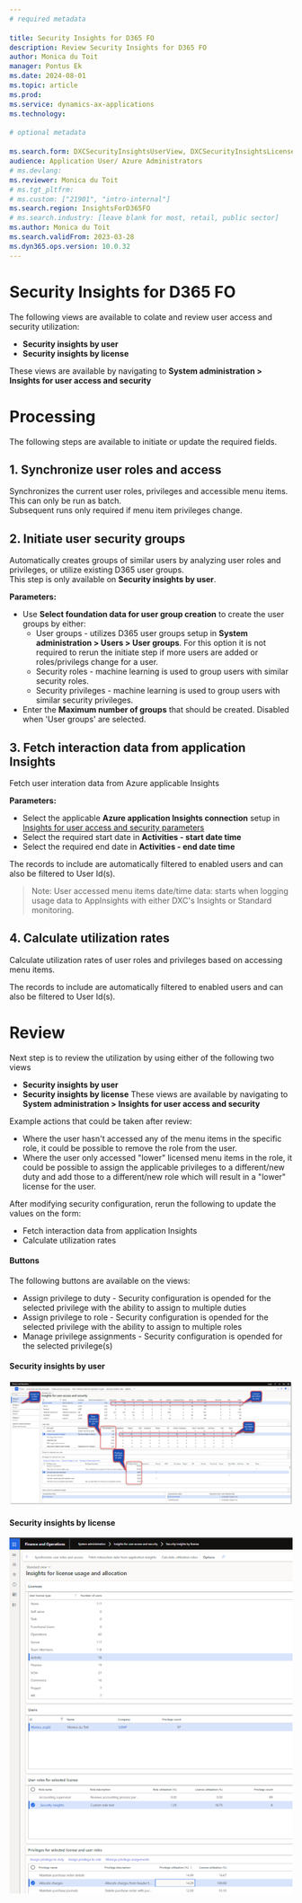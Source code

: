 ```yaml
---
# required metadata

title: Security Insights for D365 FO
description: Review Security Insights for D365 FO
author: Monica du Toit
manager: Pontus Ek
ms.date: 2024-08-01
ms.topic: article
ms.prod: 
ms.service: dynamics-ax-applications
ms.technology: 

# optional metadata

ms.search.form: DXCSecurityInsightsUserView, DXCSecurityInsightsLicenseView
audience: Application User/ Azure Administrators
# ms.devlang: 
ms.reviewer: Monica du Toit
# ms.tgt_pltfrm: 
# ms.custom: ["21901", "intro-internal"]
ms.search.region: InsightsForD365FO
# ms.search.industry: [leave blank for most, retail, public sector]
ms.author: Monica du Toit
ms.search.validFrom: 2023-03-28
ms.dyn365.ops.version: 10.0.32
---
```


# Security Insights for D365 FO

The following views are available to colate and review user access and security utilization:
- **Security insights by user**
- **Security insights by license**

These views are available by navigating to **System administration > Insights for user access and security**

# Processing
The following steps are available to initiate or update the required fields.

## 1. Synchronize user roles and access
Synchronizes the current user roles, privileges and accessible menu items. This can only be run as batch. <br>
Subsequent runs only required if menu item privileges change.

## 2. Initiate user security groups
Automatically creates groups of similar users by analyzing user roles and privileges, or utilize existing D365 user groups. <br>
This step is only available on **Security insights by user**. <br>

**Parameters:**
- Use **Select foundation data for user group creation** to create the user groups by either:
    - User groups - utilizes D365 user groups setup in **System administration > Users > User groups**. For this option it is not required to rerun the initiate step if more users are added or roles/privilegs change for a user.
    - Security roles - machine learning is used to group users with similar security roles.
    - Security privileges - machine learning is used to group users with similar security privileges.
- Enter the **Maximum number of groups** that should be created. Disabled when 'User groups' are selected.

## 3. Fetch interaction data from application Insights
Fetch user interation data from Azure applicable Insights

**Parameters:**
- Select the applicable **Azure application Insights connection** setup in [Insights for user access and security parameters](Parameters.md)
- Select the required start date in **Activities - start date time**
- Select the required end date in **Activities - end date time**

The records to include are automatically filtered to enabled users and can also be filtered to User Id(s).

> Note: User accessed menu items date/time data: starts when logging usage data to AppInsights with either DXC's Insights or Standard monitoring.

## 4. Calculate utilization rates
Calculate utilization rates of user roles and privileges based on accessing menu items.

The records to include are automatically filtered to enabled users and can also be filtered to User Id(s).

# Review

Next step is to review the utilization by using either of the following two views
- **Security insights by user**
- **Security insights by license**
These views are available by navigating to **System administration > Insights for user access and security**

Example actions that could be taken after review: 
- Where the user hasn't accessed any of the menu items in the specific role, it could be possible to remove the role from the user.
- Where the user only accessed "lower" licensed menu items in the role, it could be possible to assign the applicable privileges to a different/new duty and add those to a different/new role which will result in a "lower" license for the user.

After modifying security configuration, rerun the following to update the values on the form:
- Fetch interaction data from application Insights
- Calculate utilization rates

#### Buttons

The following buttons are available on the views:
- Assign privilege to duty - Security configuration is opended for the selected privilege with the ability to assign to multiple duties
- Assign privilege to role - Security configuration is opended for the selected privilege with the ability to assign to multiple roles
- Manage privilege assignments - Security configuration is opended for the selected privilege(s) 

#### Security insights by user
![Security insights by user](IMAGES/Overview.png)


#### Security insights by license
![Security insights by ulicense](IMAGES/ByLicense.png)
